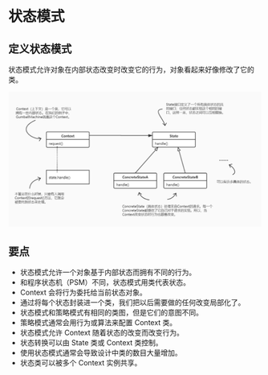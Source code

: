 # 状态模式

## 定义状态模式

状态模式允许对象在内部状态改变时改变它的行为，对象看起来好像修改了它的类。

![状态模式类图](状态模式类图.jpg)

## 要点
- 状态模式允许一个对象基于内部状态而拥有不同的行为。
- 和程序状态机（PSM）不同，状态模式用类代表状态。
- Context 会将行为委托给当前状态对象。
- 通过将每个状态封装进一个类，我们把以后需要做的任何改变局部化了。
- 状态模式和策略模式有相同的类图，但是它们的意图不同。
- 策略模式通常会用行为或算法来配置 Context 类。
- 状态模式允许 Context 随着状态的改变而改变行为。
- 状态转换可以由 State 类或 Context 类控制。
- 使用状态模式通常会导致设计中类的数目大量增加。
- 状态类可以被多个 Context 实例共享。